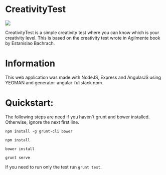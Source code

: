 CreativityTest
==============

![](http://goo.gl/WPYr8Y)

CreativityTest is a simple creativity test where you can know which is your creativity level. This is based on the creativity test wrote in Agilmente book by Estanislao Bachrach. 

Information
============== 

This web application was made with NodeJS, Express and AngularJS using YEOMAN and generator-angular-fullstack npm.

Quickstart:
==============

The following steps are need if you haven't grunt and bower installed. Otherwise, ignore the next first line.

`npm install -g grunt-cli bower`

`npm install`

`bower install`

`grunt serve`

If you need to run only the test run `grunt test`.
